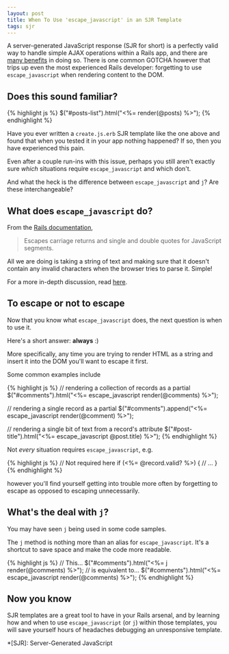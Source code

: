 ```yaml
---
layout: post
title: When To Use 'escape_javascript' in an SJR Template
tags: sjr
---
```


A server-generated JavaScript response (SJR for short) is a perfectly
valid way to handle simple AJAX operations within a Rails app, and there
are
[many
benefits](https://signalvnoise.com/posts/3697-server-generated-javascript-responses)
in doing so. There is one common GOTCHA however that trips up even the most experienced
Rails developer: forgetting to use `escape_javascript` when rendering
content to the DOM.

<!-- more -->

## Does this sound familiar?

{% highlight js %}
$("#posts-list").html("<%= render(@posts) %>");
{% endhighlight %}

Have you ever written a `create.js.erb` SJR template like the one above
and found that when you tested it in your app nothing happened? If so,
then you have experienced this pain.

Even after a couple run-ins with this issue, perhaps you still aren't
exactly sure _which_ situations require `escape_javascript` and which don't.

And what the heck is the difference between `escape_javascript` and `j`?
Are these interchangeable?

## What does `escape_javascript` do?

From the [Rails
documentation](http://api.rubyonrails.org/classes/ActionView/Helpers/JavaScriptHelper.html#method-i-escape_javascript),

> Escapes carriage returns and single and double quotes for JavaScript
> segments.

All we are doing is taking a string of text and making sure that it
doesn't contain any invalid characters when the browser tries to parse
it. Simple!

For a more in-depth discussion, read
[here](http://stackoverflow.com/questions/1620113/why-escape-javascript-before-rendering-a-partial#1623813).

## To escape or not to escape

Now that you know what `escape_javascript` does, the next question is
when to use it.

Here's a short answer: **always** :)

More specifically, any time you are trying to render HTML as a string
and insert it into the DOM you'll want to escape it first.

Some common examples include

{% highlight js %}
// rendering a collection of records as a partial
$("#comments").html("<%= escape_javascript render(@comments) %>");

// rendering a single record as a partial
$("#comments").append("<%= escape_javascript render(@comment) %>");

// rendering a single bit of text from a record's attribute
$("#post-title").html("<%= escape_javascript @post.title) %>");
{% endhighlight %}

Not _every_ situation requires `escape_javascript`, e.g.

{% highlight js %}
// Not required here
if (<%= @record.valid? %>) {
  // ...
}
{% endhighlight %}

however you'll find yourself getting into trouble more often by
forgetting to escape as opposed to escaping unnecessarily.

## What's the deal with `j`?

You may have seen `j` being used in some code samples.

The `j` method is nothing more than an alias for `escape_javascript`. It's a shortcut to save space and make the code more readable.

{% highlight js %}
// This...
$("#comments").html("<%= j render(@comments) %>");
// is equivalent to...
$("#comments").html("<%= escape_javascript render(@comments) %>");
{% endhighlight %}

## Now you know

SJR templates are a great tool to have in your Rails arsenal, and by
learning how and when to use `escape_javascript` (or `j`) within those
templates, you will save yourself hours of headaches debugging an
unresponsive template.

*[SJR]: Server-Generated JavaScript
